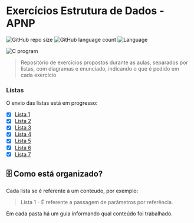 # Exercícios Estrutura de Dados - APNP 



![GitHub repo size](https://img.shields.io/github/repo-size/yxav/data-structure-c?style=for-the-badge)
![GitHub language count](https://img.shields.io/github/languages/count/yxav/data-structure-c?style=for-the-badge)
![Language](https://img.shields.io/badge/Language-C-blue?style=for-the-badge&logo=appveyor)


<img src="https://cdn.hswstatic.com/gif/c-program.jpg" alt="C program">

> Repositório de exercícios propostos durante as aulas, separados por listas, com diagramas e enunciado, indicando o que é pedido em cada exercício

### Listas

O envio das listas está em progresso:

- [x] [Lista 1](https://github.com/Yxav/data-structure-c/tree/master/lista-1 "Exercícios Lista 1")
- [x] [Lista 2](https://github.com/Yxav/data-structure-c/tree/master/lista2 "Exercícios Lista 2")
- [x] [Lista 3](https://github.com/Yxav/data-structure-c/tree/master/lista-3 "Exercícios Lista 3")
- [x] [Lista 4](https://github.com/Yxav/data-structure-c/tree/master/lista-4 "Exercícios Lista 4")
- [x] [Lista 5](https://github.com/Yxav/data-structure-c/tree/master/lista-5-PE "Exercícios Lista 5")
- [x] [Lista 6](https://github.com/Yxav/data-structure-c/tree/master/lista-6 "Exercícios Lista 6")
- [x] [Lista 7](https://github.com/Yxav/data-structure-c/tree/master/lista-7 "Exercícios Lista 7")

## 🗄️ Como está organizado?

Cada lista se é referente à um conteudo, por exemplo:

> Lista 1 - É referente a passagem de parâmetros por referência.

Em cada pasta há um guia informando qual conteúdo foi trabalhado.
